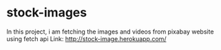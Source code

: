 # stock-images
In this project, i am fetching the images and videos from pixabay website using fetch api
Link: http://stock-image.herokuapp.com/
